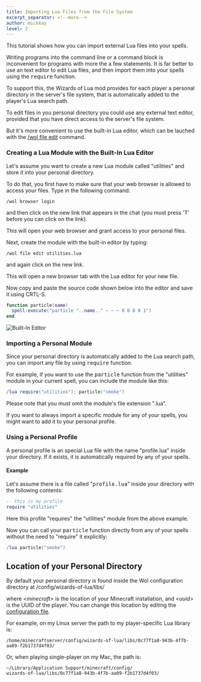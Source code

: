 ```yaml
---
title: Importing Lua Files from the File System
excerpt_separator: <!--more-->
author: mickkay
level: 2
---
```

This tutorial shows how you can import external Lua files into your spells.
<!--more-->

Writing programs into the command line or a command block is inconvenient for programs with more the a few statements.
It is far better to use an text editor to edit Lua files, and then import them into your spells using the <tt>require</tt> function.

To support this, the Wizards of Lua mod provides for each player a personal directory in the server's file system, that is automatically added to the player's Lua search path.

To edit files in you personal directory you could use any external text editor, provided that you have direct access to the server's file system.

But it's more convenient to use the built-in Lua editor, which can be lauched with the [/wol file edit](../../wol-command#File-Edit) command.

### Creating a Lua Module with the Built-In Lua Editor
Let's assume you want to create a new Lua module called "utilities" and store it into your personal directory.

To do that, you first have to make sure that your web browser is allowed to access your files.
Type in the following command:
```
/wol browser login
```
and then click on the new link that appears in the chat (you must press 'T' before you can click on the link).

This will open your web browser and grant access to your personal files.

Next, create the module with the built-in editor by typing:
```
/wol file edit utilities.lua
```
and again click on the new link.

This will open a new browser tab with the Lua editor for your new file.

Now copy and paste the source code shown below into the editor and save it using CRTL-S.

```lua
function particle(name)
  spell:execute("particle "..name.." ~ ~ ~ 0 0 0 0 1")
end
```

![Built-In Editor](/images/wol-file-editor-with-utilities-module.jpg)

### Importing a Personal Module
Since your personal directory is automatically added to the Lua search path, you can import any file by using <tt>require</tt>
function.

For example, if you want to use the <tt>particle</tt> function from the "utilities" module in your current spell, you can include the module like this:

```lua
/lua require("utilities"); particle("smoke")
```
Please note that you must omit the module's file extension ".lua".

If you want to always import a specific module for any of your spells, you might want to add it to your personal profile.

### Using a Personal Profile
A personal profile is an special Lua file with the name "profile.lua" inside your directory.
If it exists, it is automatically required by any of your spells.

#### Example
Let's assume there is a file called "<tt>profile.lua</tt>" inside your directory with the following contents:

```lua
-- this is my profile
require "utilities"
```
Here this profile "requires" the "utilities" module from the above example.

Now you can call your <tt>particle</tt> function directly from any of your spells without the need to "require" it explicitly:
```lua
/lua particle("smoke")
```

## Location of your Personal Directory
By default your personal directory is found inside the Wol configuration directory at
    <minecraft>/config/wizards-of-lua/libs/<uuid>

where *&lt;minecraft&gt;* is the location of your Minecraft installation, and *&lt;uuid&gt;* is the UUID of the player.
You can change this location by editing the [configuration file](../../configuration-file).

For example, on my Linux server the path to my player-specific Lua library is:

    /home/minecraftserver/config/wizards-of-lua/libs/0c77f1a8-943b-4f7b-aa09-f2b1737d4f03/

Or, when playing single-player on my Mac, the path is:

    ~/Library/Application Support/minecraft/config/
    wizards-of-lua/libs/0c77f1a8-943b-4f7b-aa09-f2b1737d4f03/
